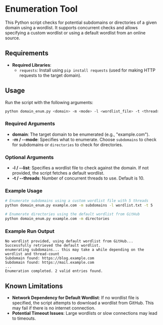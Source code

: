 
# Enumeration Tool

This Python script checks for potential subdomains or directories of a given domain using a wordlist. 
It supports concurrent checks and allows specifying a custom wordlist or using a default wordlist from
an online source.

## Requirements

- **Required Libraries**:
  - `requests`: Install using `pip install requests` (used for making HTTP requests to the target domain).
## Usage

Run the script with the following arguments:

```bash
python domain_enum.py <domain> -m <mode> -l <wordlist_file> -t <threads>
```

### Required Arguments

- **domain**: The target domain to be enumerated (e.g., "example.com").
- **-m / --mode**: Specifies what to enumerate. Choose `subdomains` to check for subdomains or `directories` to check for directories.

### Optional Arguments

- **-l / --list**: Specifies a wordlist file to check against the domain. If not provided, the script fetches a default wordlist.
- **-t / --threads**: Number of concurrent threads to use. Default is 10.

### Example Usage

```bash
# Enumerate subdomains using a custom wordlist file with 5 threads
python domain_enum.py example.com -m subdomains -l wordlist.txt -t 5

# Enumerate directories using the default wordlist from GitHub
python domain_enum.py example.com -m directories
```

### Example Run Output

```plaintext
No wordlist provided, using default wordlist from GitHub...
Successfully retrieved the default wordlist.
enumerating subdomains... this may take a while depending on the wordlist and thread-count
Subdomain found: https://blog.example.com
Subdomain found: https://mail.example.com
...
Enumeration completed. 2 valid entries found.
```

## Known Limitations

- **Network Dependency for Default Wordlist**: If no wordlist file is specified, the script attempts to download a wordlist from GitHub. This may fail if there is no internet connection.
- **Potential Timeout Issues**: Large wordlists or slow connections may lead to timeouts.